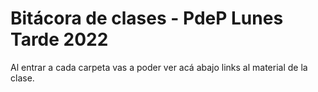 # Bitácora de clases - PdeP Lunes Tarde 2022

Al entrar a cada carpeta vas a poder ver acá abajo links al material de la clase.
